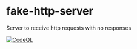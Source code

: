 # fake-http-server
Server to receive http requests with no responses

[![CodeQL](https://github.com/guionardo/fake-http-server/actions/workflows/codeql-analysis.yml/badge.svg)](https://github.com/guionardo/fake-http-server/actions/workflows/codeql-analysis.yml)
